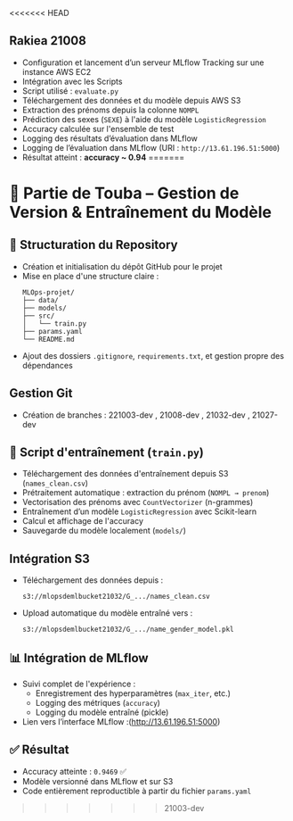 <<<<<<< HEAD
##  Rakiea 21008

- Configuration et lancement d’un serveur MLflow Tracking sur une instance AWS EC2
- Intégration avec les Scripts
- Script utilisé : `evaluate.py`
- Téléchargement des données et du modèle depuis AWS S3
- Extraction des prénoms depuis la colonne `NOMPL`
- Prédiction des sexes (`SEXE`) à l'aide du modèle `LogisticRegression`
- Accuracy calculée sur l'ensemble de test
- Logging des résultats d’évaluation dans MLflow 
- Logging de l’évaluation dans MLflow (URI : `http://13.61.196.51:5000`)
-  Résultat atteint : **accuracy ~ 0.94**
=======
# 🧠 Partie de Touba – Gestion de Version & Entraînement du Modèle

## 📁 Structuration du Repository

- Création et initialisation du dépôt GitHub pour le projet
- Mise en place d'une structure claire :
  ```
  MLOps-projet/
  ├── data/
  ├── models/
  ├── src/
  │   └── train.py
  ├── params.yaml
  └── README.md
  ```
- Ajout des dossiers `.gitignore`, `requirements.txt`, et gestion propre des dépendances

## Gestion Git

- Création de branches : 221003-dev , 21008-dev , 21032-dev , 21027-dev

## 🧪 Script d'entraînement (`train.py`)

- Téléchargement des données d'entraînement depuis S3 (`names_clean.csv`)
- Prétraitement automatique : extraction du prénom (`NOMPL → prenom`)
- Vectorisation des prénoms avec `CountVectorizer` (n-grammes)
- Entraînement d’un modèle `LogisticRegression` avec Scikit-learn
- Calcul et affichage de l'accuracy
- Sauvegarde du modèle localement (`models/`)

## Intégration S3

- Téléchargement des données depuis :
  ```
  s3://mlopsdemlbucket21032/G_.../names_clean.csv
  ```
- Upload automatique du modèle entraîné vers :
  ```
  s3://mlopsdemlbucket21032/G_.../name_gender_model.pkl
  ```

## 📊 Intégration de MLflow

- Suivi complet de l'expérience :
  - Enregistrement des hyperparamètres (`max_iter`, etc.)
  - Logging des métriques (`accuracy`)
  - Logging du modèle entraîné (pickle)
- Lien vers l’interface MLflow :(http://13.61.196.51:5000)

## ✅ Résultat

- Accuracy atteinte : `0.9469` ✅
- Modèle versionné dans MLflow et sur S3
- Code entièrement reproductible à partir du fichier `params.yaml`
>>>>>>> 21003-dev
